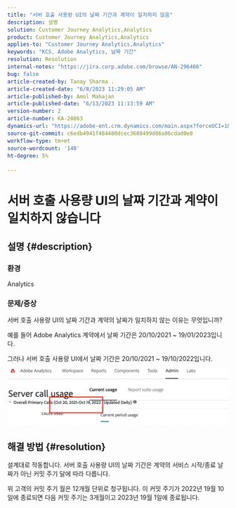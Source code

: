 ```yaml
---
title: "서버 호출 사용량 UI의 날짜 기간과 계약이 일치하지 않음"
description: 설명
solution: Customer Journey Analytics,Analytics
product: Customer Journey Analytics,Analytics
applies-to: "Customer Journey Analytics,Analytics"
keywords: "KCS, Adobe Analytics, 날짜 기간"
resolution: Resolution
internal-notes: "https://jira.corp.adobe.com/browse/AN-296466"
bug: false
article-created-by: Tanay Sharma .
article-created-date: "6/8/2023 11:29:05 AM"
article-published-by: Amol Mahajan
article-published-date: "6/13/2023 11:13:59 AM"
version-number: 2
article-number: KA-20863
dynamics-url: "https://adobe-ent.crm.dynamics.com/main.aspx?forceUCI=1&pagetype=entityrecord&etn=knowledgearticle&id=718f0faa-ef05-ee11-8f6e-6045bd006b3d"
source-git-commit: c6edb4941f484480dcec3608499d86a06cdad0e8
workflow-type: tm+mt
source-wordcount: '140'
ht-degree: 5%

---
```


# 서버 호출 사용량 UI의 날짜 기간과 계약이 일치하지 않습니다

## 설명 {#description}


### <b>환경</b>

Analytics

### <b>문제/증상</b>

서버 호출 사용량 UI의 날짜 기간과 계약의 날짜가 일치하지 않는 이유는 무엇입니까?

예를 들어 Adobe Analytics 계약에서 날짜 기간은 20/10/2021 ~ 19/01/2023입니다.


그러나 서버 호출 사용량 UI에서 날짜 기간은 20/10/2021 ~ 19/10/2022입니다.


<b>![](assets/___728f0faa-ef05-ee11-8f6e-6045bd006b3d___.png)</b>

## 해결 방법 {#resolution}


설계대로 작동합니다. 서버 호출 사용량 UI의 날짜 기간은 계약의 서비스 시작/종료 날짜가 아닌 커밋 주기 달에 따라 다릅니다.

위 고객의 커밋 주기 월은 12개월 단위로 청구됩니다. 이 커밋 주기가 2022년 19월 10일에 종료되면 다음 커밋 주기는 3개월이고 2023년 19월 1일에 종료됩니다.
